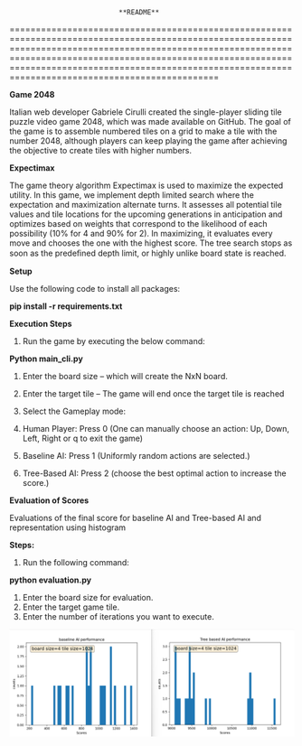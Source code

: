                                **README**
======================================================================================================================================================================================================================================================================================================================

**Game 2048**

Italian web developer Gabriele Cirulli created the single-player sliding tile puzzle video game 2048, which was made available on GitHub. The goal of the game is to assemble numbered tiles on a grid to make a tile with the number 2048, although players can keep playing the game after achieving the objective to create tiles with higher numbers.

**Expectimax**

The game theory algorithm Expectimax is used to maximize the expected utility. In this game, we implement depth limited search where the expectation and maximization alternate turns. It assesses all potential tile values and tile locations for the upcoming generations in anticipation and optimizes based on weights that correspond to the likelihood of each possibility (10% for 4 and 90% for 2). In maximizing, it evaluates every move and chooses the one with the highest score. The tree search stops as soon as the predeﬁned depth limit, or highly unlike board state is reached.

**Setup**

Use the following code to install all packages:

**pip install -r requirements.txt**

**Execution Steps**

1. Run the game by executing the below command:

**Python main\_cli.py**

1. Enter the board size – which will create the NxN board.
2. Enter the target tile – The game will end once the target tile is reached
3. Select the Gameplay mode:

1. Human Player: Press 0 (One can manually choose an action: Up, Down, Left, Right or q to exit the game)
2. Baseline AI: Press 1 (Uniformly random actions are selected.)
3. Tree-Based AI: Press 2 (choose the best optimal action to increase the score.)

**Evaluation of Scores**

Evaluations of the final score for baseline AI and Tree-based AI and representation using histogram

**Steps:**

1. Run the following command:

**python evaluation.py**

1. Enter the board size for evaluation.
2. Enter the target game tile.
3. Enter the number of iterations you want to execute.

![Screenshot](AIscores.png)
